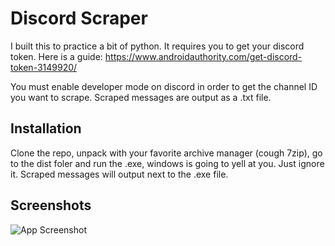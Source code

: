 
# Discord Scraper   

I built this to practice a bit of python. It requires you to get your discord token. Here is a guide: https://www.androidauthority.com/get-discord-token-3149920/

You must enable developer mode on discord in order to get the channel ID you want to scrape. Scraped messages are output as a .txt file. 


## Installation


Clone the repo, unpack with your favorite archive manager (cough 7zip), go to the dist foler and run the .exe, windows is going to yell at you. Just ignore it. Scraped messages will output next to the .exe file. 
## Screenshots

![App Screenshot](https://i.imgur.com/tRPBSjv.png)

